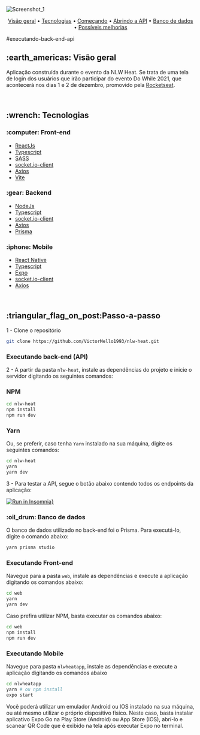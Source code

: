 ![Screenshot_1](https://user-images.githubusercontent.com/35710766/138612674-eb691b53-0719-49f1-a557-572dc8d7a7e8.png)


<p align="center">
  <a href="#earth_americas-visão-geral">Visão geral</a> •
  <a href="#wrench-tecnologias">Tecnologias</a> •
  <a href="#triangular_flag_on_postcomeçando">Começando</a> •
  <a href="#gearabrindo-a-api">Abrindo a API</a> •
  <a href="#oil_drumbanco-de-dados">Banco de dados</a> •
  <a href="#possíveis-melhorias">Possíveis melhorias</a>
</p>

#executando-back-end-api

<h2>:earth_americas: Visão geral</h2>
<p>Aplicação construída durante o evento da NLW Heat. Se trata de uma tela de login dos usuários que irão participar do evento Do While 2021, que acontecerá nos dias 1 e 2 de dezembro, promovido pela <a href="https://www.rocketseat.com.br/">Rocketseat</a>.</p>

</br>

<h2>:wrench: Tecnologias</h2>

<h3>:computer: Front-end</h3>
<ul>
  <li><a href="https://reactjs.org/">ReactJs</a></li>
  <li><a href="https://www.typescriptlang.org/">Typescript</a></li>
  <li><a href="https://sass-lang.com/">SASS</a></li>
  <li><a href="https://www.npmjs.com/package/socket.io-client">socket.io-client</a></li>
  <li><a href="https://axios-http.com/docs/intro">Axios</a></li>
  <li><a href="https://vitejs.dev/">Vite</a></li>
</ul>

<h3>:gear: Backend</h3>
<ul>
  <li><a href="https://nodejs.org/en/">NodeJs</a></li>
  <li><a href="https://www.typescriptlang.org/">Typescript</a></li>  
  <li><a href="https://www.npmjs.com/package/socket.io-client">socket.io-client</a></li>
  <li><a href="https://axios-http.com/docs/intro">Axios</a></li>  
  <li><a href="https://www.prisma.io/">Prisma</a></li>    
</ul>

<h3>:iphone: Mobile</h3>
<ul>
  <li><a href="https://reactnative.dev/">React Native</a></li>
  <li><a href="https://www.typescriptlang.org/">Typescript</a></li>  
  <li><a href="https://expo.dev/">Expo</a></li>  
  <li><a href="https://www.npmjs.com/package/socket.io-client">socket.io-client</a></li>
  <li><a href="https://axios-http.com/docs/intro">Axios</a></li>  
</ul>

</br>

<h2>:triangular_flag_on_post:Passo-a-passo</h2>

1 - Clone o repositório
```sh
git clone https://github.com/VictorMello1993/nlw-heat.git
```

<h3>Executando back-end (API)</h3>

2 - A partir da pasta ```nlw-heat```, instale as dependências do projeto e inicie o servidor digitando os seguintes comandos:

<h3>NPM</h3>

```sh
cd nlw-heat
npm install
npm run dev
```

<h3>Yarn</h3>

Ou, se preferir, caso tenha ```Yarn``` instalado na sua máquina, digite os seguintes comandos:

```sh
cd nlw-heat
yarn
yarn dev
```

3 - Para testar a API, segue o botão abaixo contendo todos os endpoints da aplicação:

[![Run in Insomnia}](https://insomnia.rest/images/run.svg)](https://insomnia.rest/run/?label=NLW%20Heat&uri=https%3A%2F%2Fraw.githubusercontent.com%2FVictorMello1993%2Fnlw-heat%2Fmain%2Fapi.json)

<h3>:oil_drum: Banco de dados</h3>

O banco de dados utilizado no back-end foi o Prisma. Para executá-lo, digite o comando abaixo:

```sh
yarn prisma studio
```

<h3>Executando Front-end</h3>

Navegue para a pasta ```web```, instale as dependências e execute a aplicação digitando os comandos abaixo:

```sh
cd web
yarn
yarn dev
```
Caso prefira utilizar NPM, basta executar os comandos abaixo:

```sh
cd web
npm install
npm run dev
```

<h3>Executando Mobile</h3>

Navegue para pasta ```nlwheatapp```, instale as dependências e execute a aplicação digitando os comandos abaixo

```sh
cd nlwheatapp
yarn # ou npm install
expo start
```

Você poderá utilizar um emulador Android ou IOS instalado na sua máquina, ou até mesmo utilizar o próprio dispositivo físico. Neste caso, basta instalar aplicativo Expo Go na Play Store (Android) ou App Store (IOS), abrí-lo e scanear QR Code que é exibido na tela após executar Expo no terminal.
